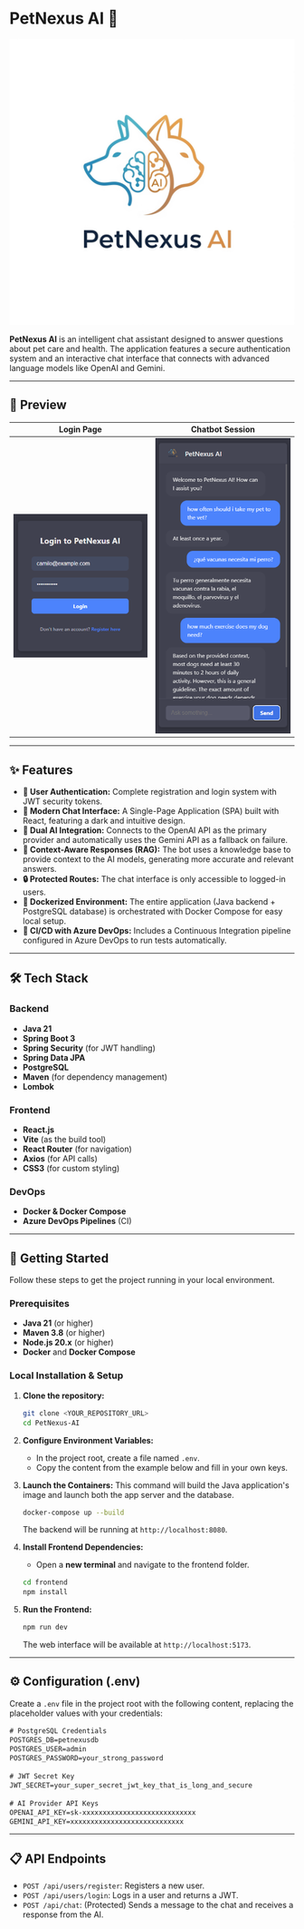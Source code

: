 # PetNexus AI 🐾

![PetNexus AI Logo](./src/frontend/public/logo.png)

**PetNexus AI** is an intelligent chat assistant designed to answer questions about pet care and health. The application features a secure authentication system and an interactive chat interface that connects with advanced language models like OpenAI and Gemini.

---

## 📸 Preview

| Login Page | Chatbot Session |
|------------|-----------------|
| ![Login](docs/screenshots/login.png) | ![Chat](docs/screenshots/chat.png) |

---

## ✨ Features

- **🔐 User Authentication:** Complete registration and login system with JWT security tokens.
- **💬 Modern Chat Interface:** A Single-Page Application (SPA) built with React, featuring a dark and intuitive design.
- **🤖 Dual AI Integration:** Connects to the OpenAI API as the primary provider and automatically uses the Gemini API as a fallback on failure.
- **🧠 Context-Aware Responses (RAG):** The bot uses a knowledge base to provide context to the AI models, generating more accurate and relevant answers.
- **🔒 Protected Routes:** The chat interface is only accessible to logged-in users.
- **🐳 Dockerized Environment:** The entire application (Java backend + PostgreSQL database) is orchestrated with Docker Compose for easy local setup.
- **🔄 CI/CD with Azure DevOps:** Includes a Continuous Integration pipeline configured in Azure DevOps to run tests automatically.

---

## 🛠️ Tech Stack

### Backend
- **Java 21**
- **Spring Boot 3**
- **Spring Security** (for JWT handling)
- **Spring Data JPA**
- **PostgreSQL**
- **Maven** (for dependency management)
- **Lombok**

### Frontend
- **React.js**
- **Vite** (as the build tool)
- **React Router** (for navigation)
- **Axios** (for API calls)
- **CSS3** (for custom styling)

### DevOps
- **Docker & Docker Compose**
- **Azure DevOps Pipelines** (CI)

---

## 🚀 Getting Started

Follow these steps to get the project running in your local environment.

### Prerequisites

- **Java 21** (or higher)
- **Maven 3.8** (or higher)
- **Node.js 20.x** (or higher)
- **Docker** and **Docker Compose**

### Local Installation & Setup

1.  **Clone the repository:**
    ```bash
    git clone <YOUR_REPOSITORY_URL>
    cd PetNexus-AI
    ```

2.  **Configure Environment Variables:**
    * In the project root, create a file named `.env`.
    * Copy the content from the example below and fill in your own keys.

3.  **Launch the Containers:**
    This command will build the Java application's image and launch both the app server and the database.
    ```bash
    docker-compose up --build
    ```
    The backend will be running at `http://localhost:8080`.

4.  **Install Frontend Dependencies:**
    * Open a **new terminal** and navigate to the frontend folder.
    ```bash
    cd frontend
    npm install
    ```

5.  **Run the Frontend:**
    ```bash
    npm run dev
    ```
    The web interface will be available at `http://localhost:5173`.

---

## ⚙️ Configuration (.env)

Create a `.env` file in the project root with the following content, replacing the placeholder values with your credentials:

```env
# PostgreSQL Credentials
POSTGRES_DB=petnexusdb
POSTGRES_USER=admin
POSTGRES_PASSWORD=your_strong_password

# JWT Secret Key
JWT_SECRET=your_super_secret_jwt_key_that_is_long_and_secure

# AI Provider API Keys
OPENAI_API_KEY=sk-xxxxxxxxxxxxxxxxxxxxxxxxxxxx
GEMINI_API_KEY=xxxxxxxxxxxxxxxxxxxxxxxxxxxx
```

---

## 📋 API Endpoints

- `POST /api/users/register`: Registers a new user.
- `POST /api/users/login`: Logs in a user and returns a JWT.
- `POST /api/chat`: (Protected) Sends a message to the chat and receives a response from the AI.